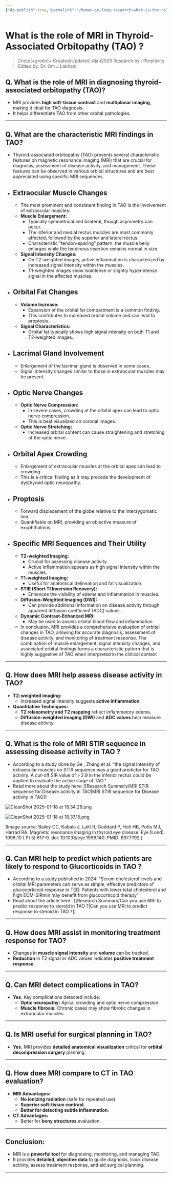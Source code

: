 ```yaml
---
{"dg-publish":true,"permalink":"/human-in-loop-research/what-is-the-role-of-mri-in-thyroid-associated-orbitopathy-tao/"}
---
```



<script data-goatcounter="https://endocrinologyindia.goatcounter.com/count" async src="//gc.zgo.at/count.js"></script>

# What is the role of MRI in Thyroid-Associated Orbitopathy (TAO) ?

> [!note|+green]+ Created/Updated: #jan2025 
> Research by : Perplexity
> Edited by: Dr. Om J Lakhani

## Q. What is the role of MRI in diagnosing thyroid-associated orbitopathy (TAO)?  
- MRI provides **high soft-tissue contrast** and **multiplanar imaging**, making it ideal for TAO diagnosis.  
- It helps differentiate TAO from other orbital pathologies.  

---

## Q. What are the characteristic MRI findings in TAO?  

- Thyroid-associated orbitopathy (TAO) presents several characteristic features on magnetic resonance imaging (MRI) that are crucial for diagnosis, assessment of disease activity, and management. These features can be observed in various orbital structures and are best appreciated using specific MRI sequences.
- ## Extraocular Muscle Changes
    - The most prominent and consistent finding in TAO is the involvement of extraocular muscles:
    - **Muscle Enlargement:**
        - Typically symmetrical and bilateral, though asymmetry can occur.
        - The inferior and medial rectus muscles are most commonly affected, followed by the superior and lateral rectus.
        - Characteristic "tendon-sparing" pattern: the muscle belly enlarges while the tendinous insertion remains normal in size.
    - **Signal Intensity Changes:**
        - On T2-weighted images, active inflammation is characterized by increased signal intensity within the muscles.
        - T1-weighted images show isointense or slightly hyperintense signal in the affected muscles.
- ## Orbital Fat Changes
    - **Volume Increase:**
        - Expansion of the orbital fat compartment is a common finding.
        - This contributes to increased orbital volume and can lead to proptosis.
    - **Signal Characteristics:**
        - Orbital fat typically shows high signal intensity on both T1 and T2-weighted images.
- ## Lacrimal Gland Involvement
    - Enlargement of the lacrimal gland is observed in some cases.
    - Signal intensity changes similar to those in extraocular muscles may be present.
- ## Optic Nerve Changes
    - **Optic Nerve Compression:**
        - In severe cases, crowding at the orbital apex can lead to optic nerve compression.
        - This is best visualized on coronal images.
    - **Optic Nerve Stretching:**
        - Increased orbital content can cause straightening and stretching of the optic nerve.
- ## Orbital Apex Crowding
    - Enlargement of extraocular muscles at the orbital apex can lead to crowding.
    - This is a critical finding as it may precede the development of dysthyroid optic neuropathy.
- ## Proptosis
    - Forward displacement of the globe relative to the interzygomatic line.
    - Quantifiable on MRI, providing an objective measure of exophthalmos.
- ## Specific MRI Sequences and Their Utility
    - **T2-weighted Imaging:**
        - Crucial for assessing disease activity.
        - Active inflammation appears as high signal intensity within the muscles.
    - **T1-weighted Imaging:**
        - Useful for anatomical delineation and fat visualization.
    - **STIR (Short TI Inversion Recovery):**
        - Enhances the visibility of edema and inflammation in muscles.
    - **Diffusion-Weighted Imaging (DWI):**
        - Can provide additional information on disease activity through apparent diffusion coefficient (ADC) values.
    - **Dynamic Contrast-Enhanced MRI:**
        - May be used to assess orbital blood flow and inflammation.
    - In conclusion, MRI provides a comprehensive evaluation of orbital changes in TAO, allowing for accurate diagnosis, assessment of disease activity, and monitoring of treatment response. The combination of muscle enlargement, signal intensity changes, and associated orbital findings forms a characteristic pattern that is highly suggestive of TAO when interpreted in the clinical context


---

## Q. How does MRI help assess disease activity in TAO?  
- **T2-weighted imaging:**  
   - Increased signal intensity suggests **active inflammation**.  
- **Quantitative Techniques:**  
   - **T2 relaxometry and T2 mapping** reflect inflammatory edema.  
   - **Diffusion-weighted imaging (DWI)** and **ADC values** help measure disease activity.  

---

## Q. What is the role of MRI STIR sequence in assessing disease activity in TAO ?

- According to a study done by Ge , Zhang et al: "the signal intensity of extraocular muscles on STIR sequence was a good predictor for TAO activity. A cut-off SIR value of > 2.9 in the inferior rectus could be applied to evaluate the active stage of TAO."
- Read more about the study here: [[Research Summary/MRI STIR sequence for Disease activity in TAO\|MRI STIR sequence for Disease activity in TAO]]

![CleanShot 2025-01-18 at 18.34.26.png](/img/user/attachments/CleanShot%202025-01-18%20at%2018.34.26.png)

![CleanShot 2025-01-18 at 18.37.15.png](/img/user/attachments/CleanShot%202025-01-18%20at%2018.37.15.png)

(Image source: Bailey CC, Kabala J, Laitt R, Goddard P, Hoh HB, Potts MJ, Harrad RA. Magnetic resonance imaging in thyroid eye disease. Eye (Lond). 1996;10 ( Pt 5):617-9. doi: 10.1038/eye.1996.140. PMID: 8977792.)

---
## Q. Can MRI help to predict which patients are likely to respond to Glucorticoids in TAO ?

- According to a study published in 2024: "Serum cholesterol levels and orbital MRI parameters can serve as simple, effective predictors of glucocorticoid response in TED. Patients with lower total cholesterol and high EOM-SIRmin may benefit from glucocorticoid therapy"
- Read about the article here : [[Research Summary/Can you use MRI to predict response to steroid in TAO ?\|Can you use MRI to predict response to steroid in TAO ?]]

---

## Q. How does MRI assist in monitoring treatment response for TAO?  
- Changes in **muscle signal intensity** and **volume** can be tracked.  
- **Reduction** in T2 signal or ADC values indicates **positive treatment response**.  

---

## Q. Can MRI detect complications in TAO?  
- **Yes.** Key complications detected include:  
   - **Optic neuropathy:** Apical crowding and optic nerve compression.  
   - **Muscle fibrosis:** Chronic cases may show fibrotic changes in extraocular muscles.  

---

## Q. Is MRI useful for surgical planning in TAO?  
- **Yes.** MRI provides **detailed anatomical visualization** critical for **orbital decompression surgery** planning.  

---

## Q. How does MRI compare to CT in TAO evaluation?  
- **MRI Advantages:**  
   - **No ionizing radiation** (safe for repeated use).  
   - **Superior soft-tissue contrast**.  
   - **Better for detecting subtle inflammation**.  
- **CT Advantages:**  
   - Better for **bony structures** evaluation.  

---

## **Conclusion:**  
- MRI is a **powerful tool** for diagnosing, monitoring, and managing TAO.  
- It provides **detailed, objective data** to guide diagnosis, track disease activity, assess treatment response, and aid surgical planning.  

---

